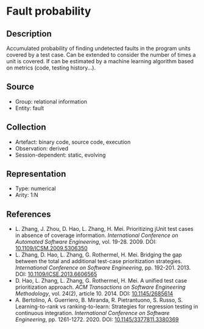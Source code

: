 # Fault probability

## Description

Accumulated probability of finding undetected faults in the program units covered by a test case. Can be extended to consider the number of times a unit is covered. If can be estimated by a machine learning algorithm based on metrics (code, testing history...).

## Source

* Group: relational information
* Entity: fault

## Collection

* Artefact: binary code, source code, execution
* Observation: derived
* Session-dependent: static, evolving

## Representation

* Type: numerical
* Arity: 1:N

## References

* L. Zhang, J. Zhou, D. Hao, L. Zhang, H. Mei. Prioritizing jUnit test cases in absence of coverage information. *International Conference on Automated Software Engineering*, vol. 19-28. 2009. DOI: [10.1109/ICSM.2009.5306350](https://www.doi.org/10.1109/ICSM.2009.5306350)
* L. Zhang, D. Hao, L. Zhang, G. Rothermel, H. Mei. Bridging the gap between the total and additional test-case prioritization strategies. *International Conference on Software Engineering*, pp. 192-201. 2013. DOI: [10.1109/ICSE.2013.6606565](https://www.doi.org/10.1109/ICSE.2013.6606565)
* D. Hao, L. Zhang, L. Zhang, G. Rothermel, H. Mei. A unified test case prioritization approach. *ACM Transactions on Software Engineering Methodology*, vol. 24(2), article 10. 2014. DOI: [10.1145/2685614](https://www.doi.org/10.1145/2685614)
* A. Bertolino, A. Guerriero, B. Miranda, R. Pietrantuono, S. Russo, S. Learning-to-rank vs ranking-to-learn: Strategies for regression testing in continuous integration. *International Conference on Software Engineering*, pp. 1261-1272. 2020. DOI: [10.1145/3377811.3380369](https://doi.org/10.1145/3377811.3380369)